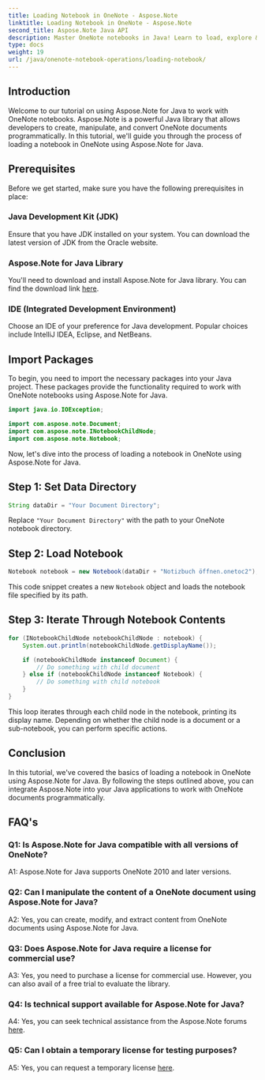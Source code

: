 ```yaml
---
title: Loading Notebook in OneNote - Aspose.Note
linktitle: Loading Notebook in OneNote - Aspose.Note
second_title: Aspose.Note Java API
description: Master OneNote notebooks in Java! Learn to load, explore & process content - from docs to sub-notebooks. Easy steps & code included! #OneNote #Java #Aspose
type: docs
weight: 19
url: /java/onenote-notebook-operations/loading-notebook/
---
```

## Introduction

Welcome to our tutorial on using Aspose.Note for Java to work with OneNote notebooks. Aspose.Note is a powerful Java library that allows developers to create, manipulate, and convert OneNote documents programmatically. In this tutorial, we'll guide you through the process of loading a notebook in OneNote using Aspose.Note for Java.

## Prerequisites

Before we get started, make sure you have the following prerequisites in place:

### Java Development Kit (JDK)

Ensure that you have JDK installed on your system. You can download the latest version of JDK from the Oracle website.

### Aspose.Note for Java Library

You'll need to download and install Aspose.Note for Java library. You can find the download link [here](https://releases.aspose.com/note/java/).

### IDE (Integrated Development Environment)

Choose an IDE of your preference for Java development. Popular choices include IntelliJ IDEA, Eclipse, and NetBeans.

## Import Packages

To begin, you need to import the necessary packages into your Java project. These packages provide the functionality required to work with OneNote notebooks using Aspose.Note for Java.

```java
import java.io.IOException;

import com.aspose.note.Document;
import com.aspose.note.INotebookChildNode;
import com.aspose.note.Notebook;
```

Now, let's dive into the process of loading a notebook in OneNote using Aspose.Note for Java.

## Step 1: Set Data Directory

```java
String dataDir = "Your Document Directory";
```

Replace `"Your Document Directory"` with the path to your OneNote notebook directory.

## Step 2: Load Notebook

```java
Notebook notebook = new Notebook(dataDir + "Notizbuch öffnen.onetoc2");
```

This code snippet creates a new `Notebook` object and loads the notebook file specified by its path.

## Step 3: Iterate Through Notebook Contents

```java
for (INotebookChildNode notebookChildNode : notebook) {
    System.out.println(notebookChildNode.getDisplayName());

    if (notebookChildNode instanceof Document) {
        // Do something with child document
    } else if (notebookChildNode instanceof Notebook) {
        // Do something with child notebook
    }
}
```

This loop iterates through each child node in the notebook, printing its display name. Depending on whether the child node is a document or a sub-notebook, you can perform specific actions.

## Conclusion

In this tutorial, we've covered the basics of loading a notebook in OneNote using Aspose.Note for Java. By following the steps outlined above, you can integrate Aspose.Note into your Java applications to work with OneNote documents programmatically.

## FAQ's

### Q1: Is Aspose.Note for Java compatible with all versions of OneNote?

A1: Aspose.Note for Java supports OneNote 2010 and later versions.

### Q2: Can I manipulate the content of a OneNote document using Aspose.Note for Java?

A2: Yes, you can create, modify, and extract content from OneNote documents using Aspose.Note for Java.

### Q3: Does Aspose.Note for Java require a license for commercial use?

A3: Yes, you need to purchase a license for commercial use. However, you can also avail of a free trial to evaluate the library.

### Q4: Is technical support available for Aspose.Note for Java?

A4: Yes, you can seek technical assistance from the Aspose.Note forums [here](https://forum.aspose.com/c/note/28).

### Q5: Can I obtain a temporary license for testing purposes?

A5: Yes, you can request a temporary license [here](https://purchase.aspose.com/temporary-license/).
